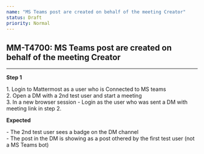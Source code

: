 ```yaml
---
name: "MS Teams post are created on behalf of the meeting Creator"
status: Draft
priority: Normal
---
```


## MM-T4700: MS Teams post are created on behalf of the meeting Creator

---

**Step 1**

1\. Login to Mattermost as a user who is Connected to MS teams\
2\. Open a DM with a 2nd test user and start a meeting\
3\. In a new browser session - Login as the user who was sent a DM with meeting link in step 2.

**Expected**

\- The 2nd test user sees a badge on the DM channel\
\- The post in the DM is showing as a post othered by the first test user (not a MS Teams bot)
